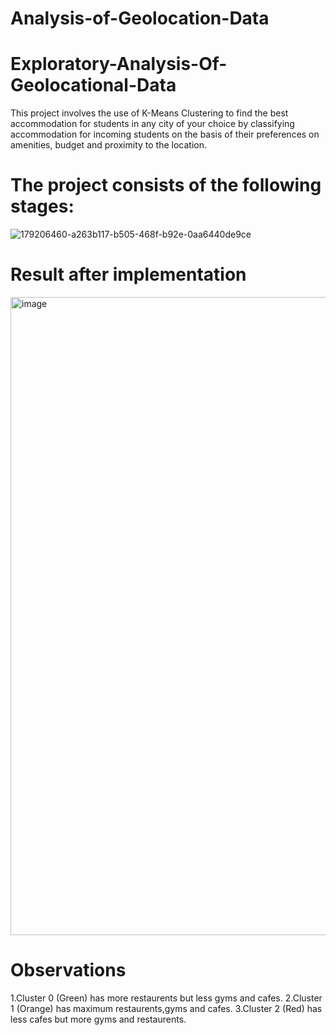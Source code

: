 # Analysis-of-Geolocation-Data

# Exploratory-Analysis-Of-Geolocational-Data

This project involves the use of K-Means Clustering to find the best accommodation for students in any city of your choice by classifying accommodation for incoming students on the basis of their preferences on amenities, budget and proximity to the location.

# The project consists of the following stages:

![179206460-a263b117-b505-468f-b92e-0aa6440de9ce](https://github.com/user-attachments/assets/99272665-7be0-463d-bf32-317fdbefa8ff)

# Result after implementation
<img width="1021" alt="image" src="https://github.com/user-attachments/assets/5756bf95-ef7f-4946-b304-35b24144b04b">

# Observations

1.Cluster 0 (Green) has more restaurents but less gyms and cafes.
2.Cluster 1 (Orange) has maximum restaurents,gyms and cafes.
3.Cluster 2 (Red) has less cafes but more gyms and restaurents.
